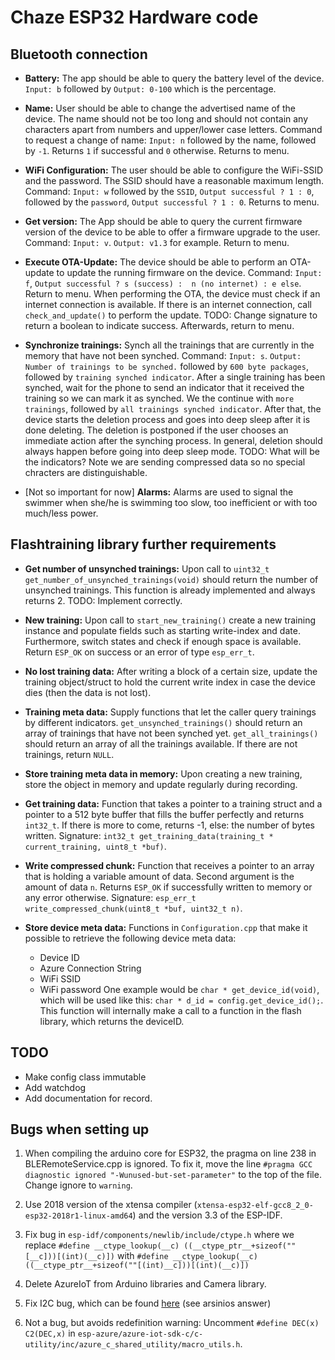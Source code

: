# Chaze ESP32 Hardware code

## Bluetooth connection

- **Battery:** The app should be able to query the battery level of the device. ```Input: b``` followed by ```Output: 0-100``` which is the percentage.

- **Name:** User should be able to change the advertised name of the device. The name should not be too long and should not contain any characters apart from numbers and upper/lower case letters. Command to request a change of name: ```Input: n``` followed by the name, followed by ```-1```. Returns ```1``` if successful and ```0``` otherwise. Returns to menu.

- **WiFi Configuration:** The user should be able to configure the WiFi-SSID and the password. The SSID should have a reasonable maximum length. Command: ```Input: w``` followed by the ```SSID```, ```Output successful ? 1 : 0```, followed by the ```password```, ```Output successful ? 1 : 0```. Returns to menu.

- **Get version:** The App should be able to query the current firmware version of the device to be able to offer a firmware upgrade to the user. Command: ```Input: v```. ```Output: v1.3``` for example. Return to menu.

- **Execute OTA-Update:** The device should be able to perform an OTA-update to update the running firmware on the device. Command: ```Input: f```, ```Output successful ? s (success) :  n (no internet) : e else```. Return to menu. When performing the OTA, the device must check if an internet connection is available. If there is an internet connection, call ```check_and_update()``` to perform the update. TODO: Change signature to return a boolean to indicate success. Afterwards, return to menu.

- **Synchronize trainings:** Synch all the trainings that are currently in the memory that have not been synched. Command: ```Input: s```. ```Output: Number of trainings to be synched.``` followed by ```600 byte packages```, followed by ```training synched indicator```. After a single training has been synched, wait for the phone to send an indicator that it received the training so we can mark it as synched. We the continue with ```more trainings```, followed by ```all trainings synched indicator```. After that, the device starts the deletion process and goes into deep sleep after it is done deleting. The deletion is postponed if the user chooses an immediate action after the synching process. In general, deletion should always happen before going into deep sleep mode. TODO: What will be the indicators? Note we are sending compressed data so no special chracters are distinguishable.

- [Not so important for now] **Alarms:** Alarms are used to signal the swimmer when she/he is swimming too slow, too inefficient or with too much/less power.

## Flashtraining library further requirements

- **Get number of unsynched trainings:** Upon call to ```uint32_t get_number_of_unsynched_trainings(void)``` should return the number of unsynched trainings. This function is already implemented and always returns 2. TODO: Implement correctly.

- **New training:** Upon call to ```start_new_training()``` create a new training instance and populate fields such as starting write-index and date. Furthermore, switch states and check if enough space is available. Return ```ESP_OK``` on success or an error of type ```esp_err_t```.

- **No lost training data:** After writing a block of a certain size, update the training object/struct to hold the current write index in case the device dies (then the data is not lost).

- **Training meta data:** Supply functions that let the caller query trainings by different indicators. ```get_unsynched_trainings()``` should return an array of trainings that have not been synched yet. ```get_all_trainings()``` should return an array of all the trainings available. If there are not trainings, return ```NULL```.

- **Store training meta data in memory:** Upon creating a new training, store the object in memory and update regularly during recording.

- **Get training data:** Function that takes a pointer to a training struct and a pointer to a 512 byte buffer that fills the buffer perfectly and returns ```int32_t```. If there is more to come, returns -1, else: the number of bytes written.  Signature: ```int32_t get_training_data(training_t * current_training, uint8_t *buf)```.

- **Write compressed chunk:** Function that receives a pointer to an array that is holding a variable amount of data. Second argument is the amount of data ```n```. Returns ```ESP_OK``` if successfully written to memory or any error otherwise. Signature: ```esp_err_t write_compressed_chunk(uint8_t *buf, uint32_t n)```.

- **Store device meta data:** Functions in ```Configuration.cpp``` that make it possible to retrieve the following device meta data:
    - Device ID
    - Azure Connection String
    - WiFi SSID
    - WiFi password
One example would be ```char * get_device_id(void)```, which will be used like this: ```char * d_id = config.get_device_id();```. This function will internally make a call to a function in the flash library, which returns the deviceID.

## TODO

- Make config class immutable
- Add watchdog
- Add documentation for record.

## Bugs when setting up

1) When compiling the arduino core for ESP32, the pragma on line 238 in BLERemoteService.cpp is ignored. To fix it, move the line ```#pragma GCC diagnostic ignored "-Wunused-but-set-parameter"``` to the top of the file. Change ignore to ```warning```.

2) Use 2018 version of the xtensa compiler (```xtensa-esp32-elf-gcc8_2_0-esp32-2018r1-linux-amd64```) and the version 3.3 of the ESP-IDF.

3) Fix bug in ```esp-idf/components/newlib/include/ctype.h``` where we replace ```#define __ctype_lookup(__c) ((__ctype_ptr__+sizeof(""[__c]))[(int)(__c)])``` with ```#define __ctype_lookup(__c) ((__ctype_ptr__+sizeof(""[(int)__c]))[(int)(__c)])```

4) Delete AzureIoT from Arduino libraries and Camera library.

5) Fix I2C bug, which can be found [here](https://github.com/espressif/esp-idf/issues/680) (see arsinios answer)

6) Not a bug, but avoids redefinition warning: Uncomment ```#define DEC(x) C2(DEC,x)``` in ```esp-azure/azure-iot-sdk-c/c-utility/inc/azure_c_shared_utility/macro_utils.h```.
